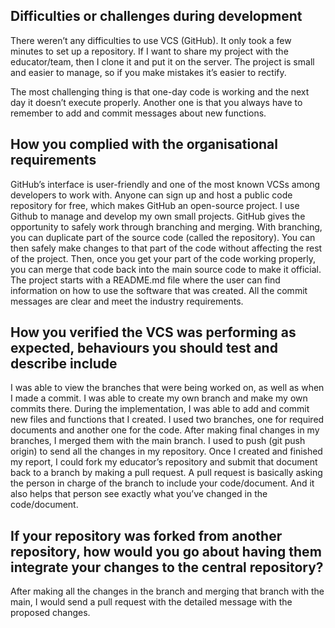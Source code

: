 ## Difficulties or challenges during development
There weren’t any difficulties to use VCS (GitHub). It only took a few minutes to set up a repository. If I want to share my project with the educator/team, then I clone it and put it on the server. The project is small and easier to manage, so if you make mistakes it’s easier to rectify.

The most challenging thing is that one-day code is working and the next day it doesn’t execute properly. Another one is that you always have to remember to add and commit messages about new functions.

 ## How you complied with the organisational requirements
GitHub’s interface is user-friendly and one of the most known VCSs among developers to work with. Anyone can sign up and host a public code repository for free, which makes GitHub an open-source project.
I use Github to manage and develop my own small projects.
GitHub gives the opportunity to safely work through branching and merging.
With branching, you can duplicate part of the source code (called the repository). You can then safely make changes to that part of the code without affecting the rest of the project.
Then, once you get your part of the code working properly, you can merge that code back into the main source code to make it official.
The project starts with a README.md file where the user can find information on how to use the software that was created. 
All the commit messages are clear and meet the industry requirements.


## How you verified the VCS was performing as expected, behaviours you should test and describe include
I was able to view the branches that were being worked on, as well as when I made a commit. I was able to create my own branch and make my own commits there.
During the implementation, I was able to add and commit new files and functions that I created. I used two branches, one for required documents and another one for the code. After making final changes in my branches, I merged them with the main branch. I used to push (git push origin) to send all the changes in my repository. 
Once I created and finished my report, I could fork my educator’s repository and submit that document back to a branch by making a pull request. A pull request is basically asking the person in charge of the branch to include your code/document. And it also helps that person see exactly what you’ve changed in the code/document.

## If your repository was forked from another repository, how would you go about having them integrate your changes to the central repository?
After making all the changes in the branch and merging that branch with the main, I would send a pull request with the detailed message with the proposed changes.



